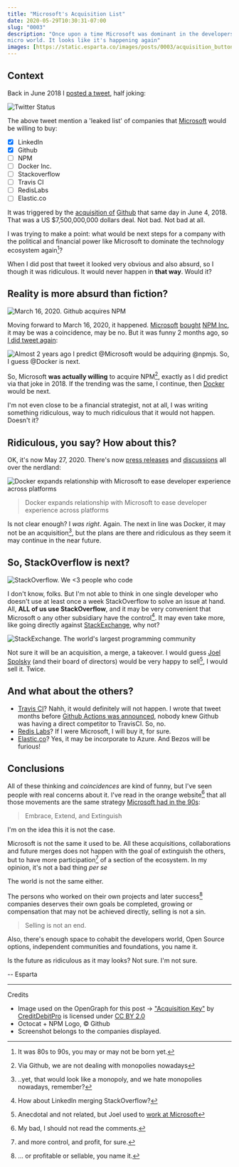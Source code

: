 ```yaml
---
title: "Microsoft's Acquisition List"
date: 2020-05-29T10:30:31-07:00
slug: "0003"
description: "Once upon a time Microsoft was dominant in the developers
micro world. It looks like it's happening again"
images: [https://static.esparta.co/images/posts/0003/acquisition_button.jpg]
---
```


## Context

Back in June 2018 I [posted a tweet][tuit], half joking:

![Twitter Status][img_tw_status_01]

The above tweet mention a 'leaked list' of companies that [Microsoft][ms] would
be willing to buy:

- [x] LinkedIn
- [x] Github
- [ ] NPM
- [ ] Docker Inc.
- [ ] Stackoverflow
- [ ] Travis CI
- [ ] RedisLabs
- [ ] Elastic.co

It was triggered by the [acquisition of][ms_github] [Github][github] that same
day in June 4, 2018. That was a US $7,500,000,000 dollars deal. Not bad. Not bad
at all.

I was trying to make a point: what would be next steps for a company with
the political and financial power like Microsoft to dominate the technology
ecosystem again[^1]?

When I did post that tweet it looked very obvious and also absurd, so I though it
was ridiculous. It would never happen in **that way**. Would it?

## Reality is more absurd than fiction?
![March 16, 2020. Github acquires NPM][img_gh_npm]

Moving forward to March 16, 2020, it happened. [Microsoft][gh_npm] [bought][ms_npm] [NPM Inc][npm],
it may be was a coincidence, may be no. But it was funny 2 months ago, so [I did
tweet again][tuit_02]:

![Almost 2 years ago I predict @Microsoft would be adquiring @npmjs. So, I guess @Docker is next.][img_tw_status_02]

So, Microsoft **was actually willing** to acquire NPM[^2], exactly as I
did predict via that joke in 2018. If the trending was the same, I continue,
then [Docker][docker] would be next.

I'm not even close to be a financial strategist, not at all, I was writing
something ridiculous, way to much ridiculous that it would not happen. Doesn't it?

## Ridiculous, you say? How about this?

OK, it's now May 27, 2020. There's now [press releases][ms_docker] and
[discussions][hn_ms_docker] all over the nerdland:

![Docker expands relationship with Microsoft to ease developer experience across
platforms][img_docker_expand]

> Docker expands relationship with Microsoft to ease developer experience across
> platforms

Is not clear enough? I *was right*. Again. The next in line was Docker,
it may not be an acquisition[^3], but the plans are there and ridiculous as they
seem it may continue in the near future.

## So, StackOverflow is next?
![StackOverflow. We <3 people who code][img_stackoverflow]

I don't know, folks. But I'm not able to think in one single developer who
doesn't use at least once a week StackOverflow to solve an issue at hand.
All, **ALL of us use StackOverflow**, and it may be very convenient that 
Microsoft o any other subsidiary have the control[^4]. It may even take more, like
going directly against [StackExchange][stackexchange], why not?

![StackExchange. The world's largest programming community][img_stackexchange]

Not sure it will be an acquisition, a merge, a takeover. I would guess [Joel
Spolsky][joel] (and their board of directors) would be very happy to sell[^5],
I would sell it. Twice.

## And what about the others?

- [Travis CI][travisci]? Nahh, it would definitely will not happen. I wrote that tweet
  months before [Github Actions was announced][gh_actions_announce], nobody knew
  Github was having a direct competitor to TravisCI. So, no.
- [Redis Labs][redislab]? If I were Microsoft, I will buy it, for sure.
- [Elastic.co][elastico]? Yes, it may be incorporate to Azure. And Bezos will be furious!

## Conclusions

All of these thinking and *coincidences* are kind of funny, but I've seen people
with real concerns about it. I've read in the orange website[^6] that all those
movements are the same strategy [Microsoft had in the 90s][eee]:

> Embrace, Extend, and Extinguish

I'm on the idea this it is not the case.

Microsoft is not the same it used to be. All these acquisitions, collaborations
and future merges does not happen with the goal of extinguish the others,
but to have more participation[^7] of a section of the ecosystem. In my opinion,
it's not a bad thing *per se*

The world is not the same either.

The persons who worked on their own projects and later success[^8] companies
deserves their own goals be completed, growing or compensation that may not be
achieved directly, selling is not a sin.

> Selling is not an end.

Also, there's enough space to cohabit the developers world, Open Source options,
independent communities and foundations, you name it.

Is the future as ridiculous as it may looks?
Not sure. I'm not sure.

-- Esparta

---
Credits
- Image used on the OpenGraph for this post -> ["Acquisition Key"][acquisitionkey]
by [CreditDebitPro][creditdebitpro] is licensed under [CC BY 2.0][ccby20]
- Octocat + NPM Logo, &copy; Github
- Screenshot belongs to the companies displayed.


[^1]: It was 80s to 90s, you may or may not be born yet.
[^2]: Via Github, we are not dealing with monopolies nowadays
[^3]: ..yet, that would look like a monopoly, and we hate monopolies nowadays,
remember?
[^4]: How about LinkedIn merging StackOverflow?
[^5]: Anecdotal and not related, but Joel used to [work at Microsoft][ms_spolsky]
[^6]: My bad, I should not read the comments.
[^7]: and more control, and profit, for sure.
[^8]: ... or profitable or sellable, you name it.

[npm]: https://web.archive.org/web/20200528094620/https://www.npmjs.com/about
[ms]: https://microsoft.com
[github]: https://github.com
[elastico]: https://www.elastic.co/
[redislab]: https://redislab.com
[travisci]: https://travis-ci.com
[joel]: https://web.archive.org/web/20200528044632/https://www.joelonsoftware.com/
[tuit]: https://twitter.com/esparta/status/1003682645530763264
[tuit_02]: https://twitter.com/esparta/status/1243689887103979520
[eee]: https://web.archive.org/web/20200527194648/https://en.wikipedia.org/wiki/Embrace,_extend,_and_extinguish

[creditdebitpro]: https://www.flickr.com/photos/157270154@N05
[ccby20]: https://search.creativecommons.org/photos/null?ref=ccsearch&atype=rich
[acquisitionkey]: https://www.flickr.com/photos/157270154@N05/24650546338


[ms_github]: https://web.archive.org/web/20180604130427/https://news.microsoft.com/2018/06/04/microsoft-to-acquire-github-for-7-5-billion/
[ms_npm]: https://web.archive.org/web/20200316192505/https://www.cnbc.com/2020/03/16/microsoft-github-agrees-to-buy-code-distribution-start-up-npm.html
[docker]: https://web.archive.org/web/20200507095100/https://www.docker.com/company
[ms_docker]: https://web.archive.org/web/20200529070104/https://azure.microsoft.com/en-us/blog/microsoft-and-docker-collaborate-on-new-ways-to-deploy-containers-on-azure/
[hn_ms_docker]: https://web.archive.org/web/20200528164139/https://news.ycombinator.com/item?id=23337898
[gh_actions_announce]: https://web.archive.org/web/20190328013330/https://github.blog/changelog/2018-10-16-github-actions-limited-beta/
[gh_npm]: https://web.archive.org/web/20200415235830/https://github.blog/2020-04-15-npm-has-joined-github/
[stackexchange]: https://web.archive.org/web/20200528212646/https://stackexchange.com/about
[ms_spolsky]: https://web.archive.org/web/20200410083001/http://www.foundersatwork.com/joel-spolksy.html

[img_gh_npm]: https://static.esparta.co/images/posts/0003/github-npm-blog.png
[img_tw_status_01]: https://static.esparta.co/images/posts/0003/twitter_status_1003682645530763264.webp
[img_tw_status_02]: https://static.esparta.co/images/posts/0003/twitter_status_1243689887103979520.webp
[img_stackoverflow]: https://static.esparta.co/images/posts/0003/stackoverflow_20200528.webp
[img_stackexchange]: https://static.esparta.co/images/posts/0003/stackexchange_20200528.webp
[img_docker_expand]: https://static.esparta.co/images/posts/0003/docker_expand_relationship_microsoft.webp
